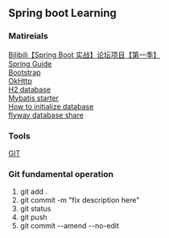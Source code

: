 ## Spring boot Learning

### Matireials  
[Bilibili【Spring Boot 实战】论坛项目【第一季】](https://www.bilibili.com/video/av65117012)  
[Spring Guide](https://spring.io/guides/gs/serving-web-content/)  
[Bootstrap](https://v3.bootcss.com/getting-started/)  
[OkHttp](https://square.github.io/okhttp/)  
[H2 database](https://www.h2database.com/html/main.html)  
[Mybatis starter](https://mybatis.org/spring-boot-starter/mybatis-spring-boot-autoconfigure/)  
[How to initialize database](https://docs.spring.io/spring-boot/docs/current/reference/htmlsingle/#howto-database-initialization)  
[flyway database share](https://flywaydb.org/getstarted/firststeps/maven)  

### Tools  
[GIT](https://git-scm.com/)

### Git fundamental operation  
1. git add .  
2. git commit -m "fix description here"  
3. git status  
4. git push
5. git commit --amend --no-edit  